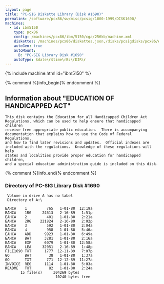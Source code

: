 ```yaml
---
layout: page
title: "PC-SIG Diskette Library (Disk #1690)"
permalink: /software/pcx86/sw/misc/pcsig/1000-1999/DISK1690/
machines:
  - id: ibm5150
    type: pcx86
    config: /machines/pcx86/ibm/5150/cga/256kb/machine.xml
    diskettes: /machines/pcx86/diskettes.json,/disks/pcsigdisks/pcx86/diskettes.json
    autoGen: true
    autoMount:
      B: "PC-SIG Library Disk #1690"
    autoType: $date\r$time\rB:\rDIR\r
---
```


{% include machine.html id="ibm5150" %}

{% comment %}info_begin{% endcomment %}

## Information about "EDUCATION OF HANDICAPPED ACT"

    This disk contains the Education for all Handicapped Children Act
    Regulations, which can be used to help ensure that handicapped children
    receive free appropriate public education.  There is accompanying
    documentation that explains how to use the Code of Federal Regulations,
    and how to find later revisions and updates.  Official indexes are
    included with the regulations.  Knowledge of these regulations will help
    states and localities provide proper education for handicapped children,
    and a special education administration guide is included on this disk.
{% comment %}info_end{% endcomment %}


### Directory of PC-SIG Library Disk #1690

     Volume in drive A has no label
     Directory of A:\

    EAHCA    1         765   1-01-80  12:19a
    EAHCA    1RG     24613   2-16-89   1:51p
    EAHCA    2         401   1-01-80   2:21a
    EAHCA    2RG    221824   2-16-89   2:02p
    EAHCA    3         592   1-01-80   2:04a
    EAHCA    4         958   1-01-80   5:46a
    EAHCA    ADD      9923   1-01-80   6:49a
    EAHCA    BAT      3281   1-01-80   2:16a
    EAHCA    EXP      6079   1-01-80  12:58a
    EAHCA    LEA     32051   2-16-89   1:48p
    FILE1690 TXT      1777  12-11-89   7:07p
    GO       BAT        38   1-01-80   1:37a
    GO       TXT       771  12-12-89  11:27a
    INVOICE  REG      1114   1-01-80   5:03a
    README   TXT        82   1-01-80   2:24a
           15 file(s)     304269 bytes
                           10240 bytes free
